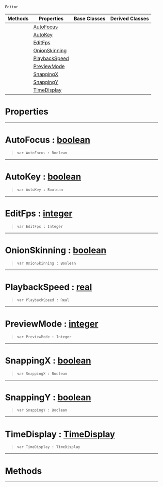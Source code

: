  `Editor`

|Methods|Properties|Base Classes|Derived Classes|
|---|---|---|---|
| |[ AutoFocus](https://github.com/dragonCASTjosh/PlasmaDocs/blob/master/code_reference/class_reference/animationsettings.markdown#autofocus-plasma-engine-do)| | |
| |[ AutoKey](https://github.com/dragonCASTjosh/PlasmaDocs/blob/master/code_reference/class_reference/animationsettings.markdown#autokey-plasma-engine-docu)| | |
| |[ EditFps](https://github.com/dragonCASTjosh/PlasmaDocs/blob/master/code_reference/class_reference/animationsettings.markdown#editfps-plasma-engine-docu)| | |
| |[ OnionSkinning](https://github.com/dragonCASTjosh/PlasmaDocs/blob/master/code_reference/class_reference/animationsettings.markdown#onionskinning-plasma-engin)| | |
| |[ PlaybackSpeed](https://github.com/dragonCASTjosh/PlasmaDocs/blob/master/code_reference/class_reference/animationsettings.markdown#playbackspeed-plasma-engin)| | |
| |[ PreviewMode](https://github.com/dragonCASTjosh/PlasmaDocs/blob/master/code_reference/class_reference/animationsettings.markdown#previewmode-plasma-engine)| | |
| |[ SnappingX](https://github.com/dragonCASTjosh/PlasmaDocs/blob/master/code_reference/class_reference/animationsettings.markdown#snappingx-plasma-engine-do)| | |
| |[ SnappingY](https://github.com/dragonCASTjosh/PlasmaDocs/blob/master/code_reference/class_reference/animationsettings.markdown#snappingy-plasma-engine-do)| | |
| |[ TimeDisplay](https://github.com/dragonCASTjosh/PlasmaDocs/blob/master/code_reference/class_reference/animationsettings.markdown#timedisplay-plasma-engine)| | |


 #  Properties


---  
 #  AutoFocus : [boolean](https://github.com/dragonCASTjosh/PlasmaDocs/blob/master/code_reference/lightning_base_types/boolean.markdown)

> 
> ``` lang=cpp, name=Lightning
> var AutoFocus : Boolean


---  
 #  AutoKey : [boolean](https://github.com/dragonCASTjosh/PlasmaDocs/blob/master/code_reference/lightning_base_types/boolean.markdown)

> 
> ``` lang=cpp, name=Lightning
> var AutoKey : Boolean


---  
 #  EditFps : [integer](https://github.com/dragonCASTjosh/PlasmaDocs/blob/master/code_reference/lightning_base_types/integer.markdown)

> 
> ``` lang=cpp, name=Lightning
> var EditFps : Integer


---  
 #  OnionSkinning : [boolean](https://github.com/dragonCASTjosh/PlasmaDocs/blob/master/code_reference/lightning_base_types/boolean.markdown)

> 
> ``` lang=cpp, name=Lightning
> var OnionSkinning : Boolean


---  
 #  PlaybackSpeed : [real](https://github.com/dragonCASTjosh/PlasmaDocs/blob/master/code_reference/lightning_base_types/real.markdown)

> 
> ``` lang=cpp, name=Lightning
> var PlaybackSpeed : Real


---  
 #  PreviewMode : [integer](https://github.com/dragonCASTjosh/PlasmaDocs/blob/master/code_reference/lightning_base_types/integer.markdown)

> 
> ``` lang=cpp, name=Lightning
> var PreviewMode : Integer


---  
 #  SnappingX : [boolean](https://github.com/dragonCASTjosh/PlasmaDocs/blob/master/code_reference/lightning_base_types/boolean.markdown)

> 
> ``` lang=cpp, name=Lightning
> var SnappingX : Boolean


---  
 #  SnappingY : [boolean](https://github.com/dragonCASTjosh/PlasmaDocs/blob/master/code_reference/lightning_base_types/boolean.markdown)

> 
> ``` lang=cpp, name=Lightning
> var SnappingY : Boolean


---  
 #  TimeDisplay : [TimeDisplay](https://github.com/dragonCASTjosh/PlasmaDocs/blob/master/code_reference/enum_reference.markdown#timedisplay)

> 
> ``` lang=cpp, name=Lightning
> var TimeDisplay : TimeDisplay


---  
 #  Methods


---  
 

 